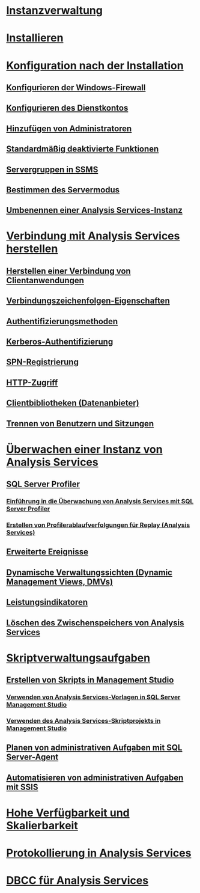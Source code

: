 # [Instanzverwaltung](analysis-services-instance-management.md)  
# [Installieren](../../analysis-services/instances/install-windows/install-analysis-services.md)
# [Konfiguration nach der Installation](post-install-configuration-analysis-services.md)  
## [Konfigurieren der Windows-Firewall](configure-the-windows-firewall-to-allow-analysis-services-access.md)  
## [Konfigurieren des Dienstkontos](configure-service-accounts-analysis-services.md)  
## [Hinzufügen von Administratoren](grant-server-admin-rights-to-an-analysis-services-instance.md)  
## [Standardmäßig deaktivierte Funktionen](features-off-by-default-analysis-services.md)  
## [Servergruppen in SSMS](register-an-analysis-services-instance-in-a-server-group.md)  
## [Bestimmen des Servermodus](determine-the-server-mode-of-an-analysis-services-instance.md)  
## [Umbenennen einer Analysis Services-Instanz](rename-an-analysis-services-instance.md)  
# [Verbindung mit Analysis Services herstellen](connect-to-analysis-services.md)  
## [Herstellen einer Verbindung von Clientanwendungen](connect-from-client-applications-analysis-services.md)  
## [Verbindungszeichenfolgen-Eigenschaften](connection-string-properties-analysis-services.md)  
## [Authentifizierungsmethoden](authentication-methodologies-supported-by-analysis-services.md)  
## [Kerberos-Authentifizierung](configure-analysis-services-for-kerberos-constrained-delegation.md)  
## [SPN-Registrierung](spn-registration-for-an-analysis-services-instance.md)  
## [HTTP-Zugriff](configure-http-access-to-analysis-services-on-iis-8-0.md)  
## [Clientbibliotheken (Datenanbieter)](data-providers-used-for-analysis-services-connections.md)  
## [Trennen von Benutzern und Sitzungen](disconnect-users-and-sessions-on-analysis-services-server.md)  
# [Überwachen einer Instanz von Analysis Services](monitor-an-analysis-services-instance.md)  
## [SQL Server Profiler](use-sql-server-profiler-to-monitor-analysis-services.md)  
### [Einführung in die Überwachung von Analysis Services mit SQL Server Profiler](introduction-to-monitoring-analysis-services-with-sql-server-profiler.md)  
### [Erstellen von Profilerablaufverfolgungen für Replay (Analysis Services)](create-profiler-traces-for-replay-analysis-services.md)  
## [Erweiterte Ereignisse](monitor-analysis-services-with-sql-server-extended-events.md)  
## [Dynamische Verwaltungssichten (Dynamic Management Views, DMVs)](use-dynamic-management-views-dmvs-to-monitor-analysis-services.md)  
## [Leistungsindikatoren](performance-counters-ssas.md)  
## [Löschen des Zwischenspeichers von Analysis Services](clear-the-analysis-services-caches.md)  
# [Skriptverwaltungsaufgaben](script-administrative-tasks-in-analysis-services.md)  
## [Erstellen von Skripts in Management Studio](create-analysis-services-scripts-in-management-studio.md)  
### [Verwenden von Analysis Services-Vorlagen in SQL Server Management Studio](use-analysis-services-templates-in-sql-server-management-studio.md)  
### [Verwenden des Analysis Services-Skriptprojekts in Management Studio](analysis-services-scripts-project-in-sql-server-management-studio.md)  
## [Planen von administrativen Aufgaben mit SQL Server-Agent](schedule-ssas-administrative-tasks-with-sql-server-agent.md)  
## [Automatisieren von administrativen Aufgaben mit SSIS](automate-analysis-services-administrative-tasks-with-ssis.md)  
# [Hohe Verfügbarkeit und Skalierbarkeit](high-availability-and-scalability-in-analysis-services.md)  
# [Protokollierung in Analysis Services](log-operations-in-analysis-services.md)  
# [DBCC für Analysis Services](database-consistency-checker-dbcc-for-analysis-services.md)  
